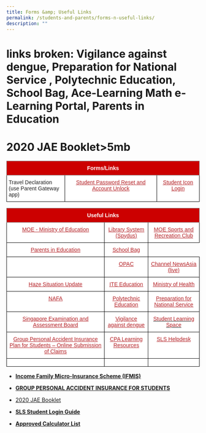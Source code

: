 ```yaml
---
title: Forms &amp; Useful Links
permalink: /students-and-parents/forms-n-useful-links/
description: ""
---
```

#  links broken: Vigilance against dengue, Preparation for National Service , Polytechnic Education, School Bag, Ace-Learning Math e-Learning Portal, Parents in Education

# 2020 JAE Booklet&gt;5mb


<style type="text/css">
.tg  {border-collapse:collapse;border-spacing:0;}
.tg td{border-color:black;border-style:solid;border-width:1px;font-family:Arial, sans-serif;font-size:14px;
  overflow:hidden;padding:10px 5px;word-break:normal;}
.tg th{border-color:black;border-style:solid;border-width:1px;font-family:Arial, sans-serif;font-size:14px;
  font-weight:normal;overflow:hidden;padding:10px 5px;word-break:normal;}
.tg .tg-4u3x{background-color:#C00;border-color:inherit;color:#FFF;font-weight:bold;text-align:center;vertical-align:middle}
.tg .tg-tsok{background-color:#FFF;color:#222;text-align:left;vertical-align:top}
.tg .tg-vf55{background-color:#FFF;color:#B42025;text-align:center;text-decoration:underline;vertical-align:top}
</style>
<table class="tg">
<thead>
  <tr>
    <th class="tg-4u3x" colspan="3"><span style="color:#FFF;background-color:#C00">Forms/Links</span></th>
  </tr>
</thead>
<tbody>
  <tr>
    <td class="tg-tsok"><span style="color:#222;background-color:transparent">Travel Declaration</span><br><span style="color:#222;background-color:transparent">(use Parent Gateway app)</span></td>
    <td class="tg-vf55"><a href="https://form.gov.sg/#!/5d01dc550816b400111ce980"><span style="text-decoration:underline;color:#B42025">Student Password Reset and Account Unlock</span></a><br></td>
    <td class="tg-vf55"><a href="https://workspace.google.com/dashboard"><span style="text-decoration:underline;color:#B42025">Student Icon Login</span></a></td>
  </tr>
</tbody>
</table>


<style type="text/css">
.tg  {border-collapse:collapse;border-spacing:0;}
.tg td{border-color:black;border-style:solid;border-width:1px;font-family:Arial, sans-serif;font-size:14px;
  overflow:hidden;padding:10px 5px;word-break:normal;}
.tg th{border-color:black;border-style:solid;border-width:1px;font-family:Arial, sans-serif;font-size:14px;
  font-weight:normal;overflow:hidden;padding:10px 5px;word-break:normal;}
.tg .tg-2atv{background-color:#C00;border-color:inherit;color:#FFF;font-weight:bold;text-align:center;vertical-align:top}
.tg .tg-tj0x{background-color:#FFF;color:#B42025;text-align:center;vertical-align:top}
.tg .tg-vf55{background-color:#FFF;color:#B42025;text-align:center;text-decoration:underline;vertical-align:top}
.tg .tg-lygy{background-color:#FFF;color:#222;text-align:center;vertical-align:top}
.tg .tg-a3j2{background-color:#FFF;color:#222;text-align:center;vertical-align:middle}
</style>
<table class="tg">
<thead>
  <tr>
    <th class="tg-2atv" colspan="3"><span style="color:#FFF;background-color:#C00">Useful Links</span></th>
  </tr>
</thead>
<tbody>
  <tr>
    <td class="tg-vf55"><a href="https://www.moe.gov.sg/"><span style="text-decoration:underline;color:#B42025">MOE - Ministry of Education</span></a></td>
    <td class="tg-vf55"><a href="https://schoolibrary.moe.edu.sg/manjusrisec/spydus"><span style="text-decoration:underline;color:#B42025">Library System (Spydus)</span></a><br></td>
    <td class="tg-vf55"><a href="https://www.mesrc.net/"><span style="text-decoration:underline;color:#B42025">MOE Sports and Recreation Club</span></a></td>
  </tr>
  <tr>
    <td class="tg-vf55"><a href="https://parents-in-education.moe.gov.sg/"><span style="text-decoration:underline;color:#B42025">Parents in Education</span></a></td>
    <td class="tg-vf55"><a href="https://schoolbag.sg/"><span style="text-decoration:underline;color:#B42025">School Bag</span></a></td>
  
  </tr>
  <tr>
    <td class="tg-vf55"></td>
    <td class="tg-vf55"><a href="https://schoolibrary.moe.edu.sg/manjusrisec/"><span style="text-decoration:underline;color:#B42025">OPAC</span></a></td>
    <td class="tg-vf55"><a href="https://www.channelnewsasia.com/tv/live"><span style="text-decoration:underline;color:#B42025">Channel NewsAsia (live)</span></a></td>
  </tr>
  <tr>
    <td class="tg-vf55"><a href="https://www.haze.gov.sg/"><span style="text-decoration:underline;color:#B42025">Haze Situation Update</span></a></td>
    <td class="tg-vf55"><a href="https://www.ite.edu.sg/"><span style="text-decoration:underline;color:#B42025">ITE Education</span></a></td>
    <td class="tg-vf55"><a href="https://www.moh.gov.sg/"><span style="text-decoration:underline;color:#B42025">Ministry of Health</span></a></td>
  </tr>
  <tr>
    <td class="tg-vf55"><a href="https://www.nafa.edu.sg/"><span style="text-decoration:underline;color:#B42025">NAFA</span></a></td>
    <td class="tg-vf55"><a href="https://www.polytechnic.edu.sg/"><span style="text-decoration:underline;color:#B42025">Polytechnic Education</span></a></td>
    <td class="tg-vf55"><a href="https://iprep.ns.sg/"><span style="text-decoration:underline;color:#B42025">Preparation for National Service</span></a></td>
  </tr>
  <tr>
    <td class="tg-vf55"><a href="https://www.seab.gov.sg/"><span style="text-decoration:underline;color:#B42025">Singapore Examination and Assessment Board</span></a></td>
    <td class="tg-vf55"><a href="https://www.dengue.gov.sg/subject.asp?id=103"><span style="text-decoration:underline;color:#B42025">Vigilance against dengue</span></a></td>
    <td class="tg-tj0x"><a href="https://vle.learning.moe.edu.sg/login"><span style="text-decoration:none;color:#B42025">Student Learning Space</span></a><br></td>
  </tr>
  <tr>
    <td class="tg-vf55"><a href="https://studentgpa.incomegroupins.com.sg/#/"><span style="text-decoration:underline;color:#B42025">Group Personal Accident Insurance Plan for Students – Online Submission of Claims</span></a><br></td>
    <td class="tg-vf55"><a href="https://sites.google.com/a/moe.edu.sg/cpa-learning-resources/google/calendar"><span style="text-decoration:underline;color:#B42025">CPA Learning Resources</span></a><span style="color:#222;background-color:transparent"> </span></td>
    <td class="tg-vf55"><a href="https://vle.learning.moe.edu.sg/helpdesk"><span style="text-decoration:underline;color:#B42025">SLS Helpdesk</span></a></td>
  </tr>
  <tr>
    <td class="tg-lygy"></td>
    <td class="tg-a3j2"><span style="color:#222;background-color:transparent"> </span></td>
    <td class="tg-a3j2"><span style="color:#222;background-color:transparent"> </span></td>
  </tr>
</tbody>
</table>



*   <a href="/files/Useful%20links/Income%20IFMIS%20Brochure%20Final%202020.pdf">**Income Family Micro-Insurance Scheme (IFMIS)**</a>  
    
*   <a href="/files/Useful%20links/GPA%20Product%20Fact%20Sheet%202022.pdf">**GROUP PERSONAL ACCIDENT INSURANCE FOR STUDENTS**</a>
    
*   <a href="">2020 JAE Booklet</a>
*   <a href="/files/Useful%20links/SLS%20Student%20Login%20guide.pdf">**SLS Student Login Guide**</a>
*   <a href="https://www.seab.gov.sg/home/examinations/approved-calculators">**Approved Calculator List**</a>